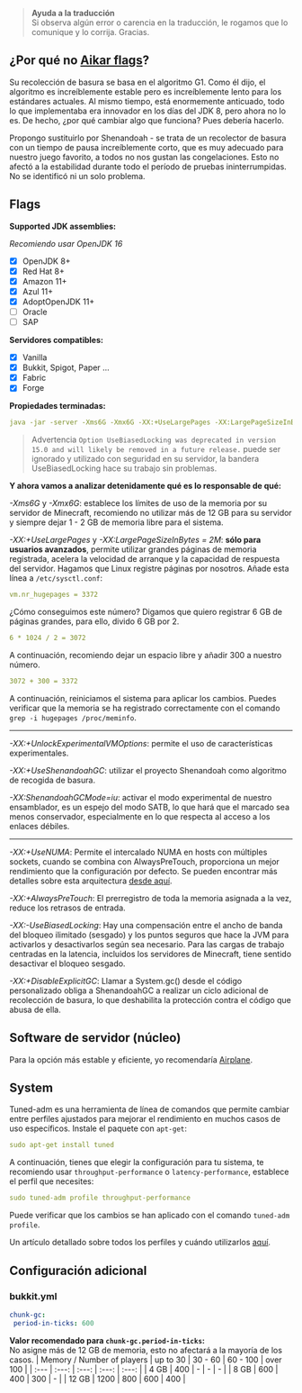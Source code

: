 > **Ayuda a la traducción**  
> Si observa algún error o carencia en la traducción, le rogamos que lo comunique y lo corrija. Gracias.

## ¿Por qué no [Aikar flags](https://aikar.co/2018/07/02/tuning-the-jvm-g1gc-garbage-collector-flags-for-minecraft/)?

Su recolección de basura se basa en el algoritmo G1. Como él dijo, el algoritmo es increíblemente estable pero es increíblemente lento para los estándares actuales. Al mismo tiempo, está enormemente anticuado, todo lo que implementaba era innovador en los días del JDK 8, pero ahora no lo es. De hecho, ¿por qué cambiar algo que funciona? Pues debería hacerlo.

Propongo sustituirlo por Shenandoah - se trata de un recolector de basura con un tiempo de pausa increíblemente corto, que es muy adecuado para nuestro juego favorito, a todos no nos gustan las congelaciones. Esto no afectó a la estabilidad durante todo el período de pruebas ininterrumpidas. No se identificó ni un solo problema.

## Flags

**Supported JDK assemblies:**

*Recomiendo usar OpenJDK 16*

- [x] OpenJDK 8+
- [x] Red Hat 8+
- [x] Amazon 11+
- [x] Azul 11+
- [x] AdoptOpenJDK 11+
- [ ] Oracle
- [ ] SAP

**Servidores compatibles:**

- [x] Vanilla
- [x] Bukkit, Spigot, Paper ...
- [x] Fabric
- [x] Forge

**Propiedades terminadas:**

```yml
java -jar -server -Xms6G -Xmx6G -XX:+UseLargePages -XX:LargePageSizeInBytes=2M -XX:+UnlockExperimentalVMOptions -XX:+UseShenandoahGC -XX:ShenandoahGCMode=iu -XX:+UseNUMA -XX:+AlwaysPreTouch -XX:-UseBiasedLocking -XX:+DisableExplicitGC -Dfile.encoding=UTF-8 launcher-airplane.jar --nogui
```

> Advertencia `Option UseBiasedLocking was deprecated in version 15.0 and will likely be removed in a future release.` puede ser ignorado y utilizado con seguridad en su servidor, la bandera UseBiasedLocking hace su trabajo sin problemas.

**Y ahora vamos a analizar detenidamente qué es lo responsable de qué:**

 *-Xms6G* y *-Xmx6G*: establece los límites de uso de la memoria por su servidor de Minecraft, recomiendo no utilizar más de 12 GB para su servidor y siempre dejar 1 - 2 GB de memoria libre para el sistema.

 *-XX:+UseLargePages* y *-XX:LargePageSizeInBytes = 2M*: **sólo para usuarios avanzados**, permite utilizar grandes páginas de memoria registrada, acelera la velocidad de arranque y la capacidad de respuesta del servidor. Hagamos que Linux registre páginas por nosotros.  Añade esta línea a `/etc/sysctl.conf`:

```yml
vm.nr_hugepages = 3372
```

¿Cómo conseguimos este número?  Digamos que quiero registrar 6 GB de páginas grandes, para ello, divido 6 GB por 2.

```yml
6 * 1024 / 2 = 3072
```

A continuación, recomiendo dejar un espacio libre y añadir 300 a nuestro número.

```yml
3072 + 300 = 3372
```

A continuación, reiniciamos el sistema para aplicar los cambios. Puedes verificar que la memoria se ha registrado correctamente con el comando
 `grep -i hugepages /proc/meminfo`.

---
*-XX:+UnlockExperimentalVMOptions*: permite el uso de características experimentales.

*-XX:+UseShenandoahGC*: utilizar el proyecto Shenandoah como algoritmo de recogida de basura.

*-XX:ShenandoahGCMode=iu*: activar el modo experimental de nuestro ensamblador, es un espejo del modo SATB, lo que hará que el marcado sea menos conservador, especialmente en lo que respecta al acceso a los enlaces débiles.

---
*-XX:+UseNUMA*: Permite el intercalado NUMA en hosts con múltiples sockets, cuando se combina con AlwaysPreTouch, proporciona un mejor rendimiento que la configuración por defecto.  Se pueden encontrar más detalles sobre esta arquitectura [desde aquí](https://en.wikipedia.org/wiki/Non-uniform_memory_access).

*-XX:+AlwaysPreTouch*: El prerregistro de toda la memoria asignada a la vez, reduce los retrasos de entrada.

*-XX:-UseBiasedLocking*: Hay una compensación entre el ancho de banda del bloqueo ilimitado (sesgado) y los puntos seguros que hace la JVM para activarlos y desactivarlos según sea necesario. Para las cargas de trabajo centradas en la latencia, incluidos los servidores de Minecraft, tiene sentido desactivar el bloqueo sesgado.

*-XX:+DisableExplicitGC*: Llamar a System.gc() desde el código personalizado obliga a ShenandoahGC a realizar un ciclo adicional de recolección de basura, lo que deshabilita la protección contra el código que abusa de ella.

## Software de servidor (núcleo)

Para la opción más estable y eficiente, yo recomendaría [Airplane](https://github.com/TECHNOVE/Airplane).

## System

Tuned-adm es una herramienta de línea de comandos que permite cambiar entre perfiles ajustados para mejorar el rendimiento en muchos casos de uso específicos.  Instale el paquete con `apt-get`:

```yml
sudo apt-get install tuned
```

A continuación, tienes que elegir la configuración para tu sistema, te recomiendo usar `throughput-performance` o `latency-performance`, establece el perfil que necesites:

```yml
sudo tuned-adm profile throughput-performance
```

Puede verificar que los cambios se han aplicado con el comando `tuned-adm profile`.

Un artículo detallado sobre todos los perfiles y cuándo utilizarlos [aquí](https://access.redhat.com/documentation/en-us/red_hat_enterprise_linux/7/html/performance_tuning_guide/sect-red_hat_enterprise_linux-performance_tuning_guide-tool_reference-tuned_adm).

## Configuración adicional

### bukkit.yml

```yml
chunk-gc:
 period-in-ticks: 600
```

**Valor recomendado para `chunk-gc.period-in-ticks`:**  
No asigne más de 12 GB de memoria, esto no afectará a la mayoría de los casos.
| Memory / Number of players | up to 30 | 30 - 60 | 60 - 100 | over 100 |
| :--- | :---: | :---: | :---: | :---: |
| 4 GB | 400 | - | - | - |
| 8 GB | 600 | 400 | 300 | - |
| 12 GB | 1200 | 800 | 600 | 400 |
